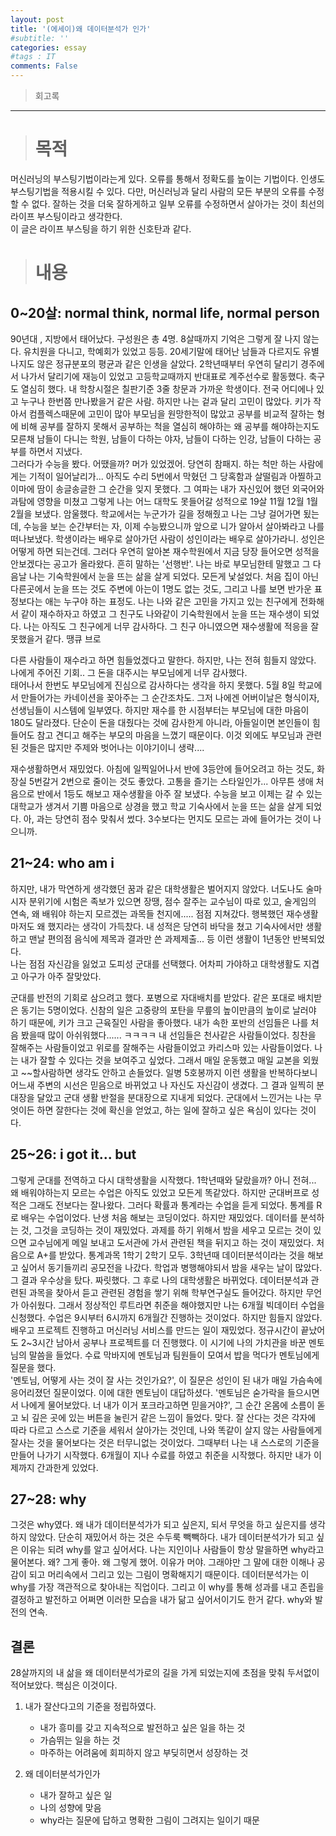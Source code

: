 ```yaml
---
layout: post
title: '(에세이)왜 데이터분석가 인가'
#subtitle: ''
categories: essay
#tags : IT
comments: False
---
```


> 회고록
-------------------------------------------------------


> # 목적

머신러닝의 부스팅기법이라는게 있다. 오류를 통해서 정확도를 높이는 기법이다. 인생도 부스팅기법을 적용시킬 수 있다. 다만, 
머신러닝과 달리 사람의 모든 부분의 오류를 수정할 수 없다. 잘하는 것을 더욱 잘하게하고 일부 오류를 수정하면서 살아가는 것이 최선의 라이프 부스팅이라고 생각한다.  
이 글은 라이프 부스팅을 하기 위한 신호탄과 같다.  

># 내용

## 0~20살: normal think, normal life, normal person
90년대 , 지방에서 태어났다. 구성원은 총 4명.
8살때까지 기억은 그렇게 잘 나지 않는다. 유치원을 다니고, 학예회가 있었고 등등. 
20세기말에 태어난 남들과 다르지도 유별나지도 않은 정규분포의 평균과 같은 인생을 살았다. 
2학년때부터 우연히 달리기 경주에서 나가서 달리기에 재능이 있었고 고등학교때까지 반대표로 계주선수로 활동했다. 
축구도 열심히 했다. 내 학창시절은 칠판기준 3줄 창문과 가까운 학생이다. 전국 어디에나 있고 누구나 한번쯤 만나봤을거 같은 사람.
하지만 나는 겉과 달리 고민이 많았다. 키가 작아서 컴플렉스때문에 고민이 많아 부모님을 원망한적이 많았고 공부를 비교적 잘하는 형에 비해 공부를 잘하지 못해서 
공부하는 척을 열심히 해야하는 왜 공부를 해야하는지도 모른채 남들이 다니는 학원, 남들이 다하는 야자, 남들이 다하는 인강, 남들이 다하는 공부를 하면서 지냈다.  
그러다가 수능을 봤다. 어땠을까? 머가 있었겠어. 당연히 참패지. 하는 척만 하는 사람에게는 기적이 일어날리가... 
아직도 수리 5번에서 막혔던 그 당혹함과 살떨림과 아찔하고 이마에 땀이 송글송글한 그 순간을 잊지 못했다. 그 여파는 내가 자신있어 했던 외국어와 과탐에 영향을 미쳤고 그렇게 나는
어느 대학도 못들어갈 성적으로 19살 11월 12월 1월 2월을 보냈다. 암울했다. 학교에서는 누군가가 길을 정해줬고 나는 그냥 걸어가면 됬는데, 수능을 보는 순간부터는 
자, 이제 수능봤으니까 앞으로 니가 알아서 살아봐라고 나를 떠나보냈다. 학생이라는 배우로 살아가던 사람이 성인이라는 배우로 살아가라니. 성인은 어떻게 하면 되는건데. 
그러다 우연히 알아본 재수학원에서 지금 당장 들어오면 성적을 안보겠다는 공고가 올라왔다. 흔히 말하는 '선행반'. 나는 바로 부모님한테 말했고 그 다음날 나는 기숙학원에서 눈을 뜨는 
삶을 살게 되었다. 모든게 낯설었다. 처음 집이 아닌 다른곳에서 눈을 뜨는 것도 주변에 아는이 1명도 없는 것도, 그리고 나를 보면 반가운 표정보다는 애는 누구야 하는 표정도. 
나는 나와 같은 고민을 가지고 있는 친구에게 전화해서 같이 재수하자고 하였고 그 친구도 나와같이 기숙학원에서 눈을 뜨는 재수생이 되었다. 
나는 아직도 그 친구에게 너무 감사하다. 그 친구 아니였으면 재수생활에 적응을 잘 못했을거 같다. 땡큐 브로

다른 사람들이 재수라고 하면 힘들었겠다고 말한다. 하지만, 나는 전혀 힘들지 않았다. 나에게 주어진 기회.. 그 돈을 대주시는 부모님에게 너무 감사했다.  
태어나서 한번도 부모님에게 진심으로 감사하다는 생각을 하지 못했다. 5월 8일 학교에서 만들어가는 카네이션을 꽂아주는 그 순간조차도. 그저 나에겐 어버이날은 형식이자, 
선생님들이 시스템에 일부였다. 하지만 재수를 한 시점부터는 부모님에 대한 마음이 180도 달라졌다. 단순이 돈을 대줬다는 것에 감사한게 아니라, 아들일이면 본인들이 힘들어도 
참고 견디고 해주는 부모의 마음을 느꼈기 때문이다. 이것 외에도 부모님과 관련된 것들은 많지만 주제와 벗어나는 이야기이니 생략....

재수생활하면서 재밌었다. 아침에 일찍일어나서 반에 3등안에 들어오려고 하는 것도, 화장실 5번갈거 2번으로 줄이는 것도 좋았다. 
고통을 즐기는 스타일인가... 아무튼 생애 처음으로 반에서 1등도 해보고 재수생활을 아주 잘 보냈다. 
수능을 보고 이제는 갈 수 있는 대학교가 생겨서 기쁨 마음으로 상경을 했고 학교 기숙사에서 눈을 뜨는 삶을 살게 되었다. 
아, 과는 당연히 점수 맞춰서 썼다. 3수보다는 먼지도 모르는 과에 들어가는 것이 나으니까.

## 21~24: who am i

하지만, 내가 막연하게 생각했던 꿈과 같은 대학생활은 벌어지지 않았다. 너도나도 술마시자 분위기에 시험은 족보가 있으면 장땡, 점수 잘주는 교수님이 따로 있고, 
술게임의 연속, 왜 배워야 하는지 모르겠는 과목들 천지에..... 점점 지쳐갔다. 행복했던 재수생활마저도 왜 했지라는 생각이 가득찼다. 
내 성적은 당연히 바닥을 쳤고 기숙사에서만 생활하고 맨날 편의점 음식에 제목과 결과만 쓴 과제제출... 등 이런 생활이 1년동안 반복되었다.  
나는 점점 자신감을 잃었고 도피성 군대를 선택했다. 어차피 가야하고 대학생활도 지겹고 아구가 아주 잘맞았다.  

군대를 반전의 기회로 삼으려고 했다. 포병으로 자대배치를 받았다. 같은 포대로 배치받은 동기는 5명이었다. 신참의 일은 고중량의 포탄을 무릎의 높이만큼의 
높이로 날러야 하기 때문에, 키가 크고 근육질인 사람을 좋아했다. 내가 속한 포반의 선임들은 나를 처음 봤을때 많이 아쉬워했다...... ㅋㅋㅋㅋ 
내 선임들은 천사같은 사람들이었다. 칭찬을 잘해주는 사람들이었고 위로를 잘해주는 사람들이었고 카리스마 있는 사람들이었다.
나는 내가 잘할 수 있다는 것을 보여주고 싶었다. 그래서 매일 운동했고 매일 교본을 외웠고 ~~할사람하면 생각도 안하고 손들었다. 일병 5호봉까지 이런 생활을 
반복하다보니 어느새 주변의 시선은 믿음으로 바뀌었고 나 자신도 자신감이 생겼다. 그 결과 일찍히 분대장을 달았고 군대 생활 반절을 분대장으로 지내게 되었다. 
군대에서 느낀거는 나는 무엇이든 하면 잘한다는 것에 확신을 얻었고, 하는 일에 잘하고 싶은 욕심이 있다는 것이다. 

## 25~26: i got it... but
그렇게 군대를 전역하고 다시 대학생활을 시작했다. 1학년때와 달랐을까? 아니 전혀... 왜 배워야하는지 모르는 수업은 아직도 있었고 모든게 똑같았다. 하지만 군대버프로 성적은 그래도
전보다는 잘나왔다. 그러다 확률과 통계라는 수업을 듣게 되었다. 통계를 R로 배우는 수업이었다. 난생 처음 해보는 코딩이었다. 하지만 재밌었다. 데이터를 분석하는 것, 그것을 코딩하는 것이 
재밌었다. 과제를 하기 위해서 밤을 세우고 모르는 것이 있으면 교수님에게 메일 보내고 도서관에 가서 관련된 책을 뒤지고 하는 것이 재밌었다. 처음으로 A+를 받았다. 통계과목 1학기 2학기 모두.
3학년때 데이터분석이라는 것을 해보고 싶어서 동기들끼리 공모전을 나갔다. 학업과 병행해야되서 밤을 새우는 날이 많았다. 그 결과 우수상을 탔다. 짜릿했다. 그 후로 나의 대학생활은 바뀌었다. 
데이터분석과 관련된 과목을 찾아서 듣고 관련된 경험을 쌓기 위해 학부연구실도 들어갔다. 하지만 무언가 아쉬웠다. 
그래서 정상적인 루트라면 취준을 해야했지만 나는 6개월 빅데이터 수업을 신청했다. 수업은 9시부터 6시까지 6개월간 진행하는 것이었다. 하지만 힘들지 않았다. 배우고 프로젝트 진행하고 
머신러닝 서비스를 만드는 일이 재밌었다. 정규시간이 끝났어도 2~3시간 남아서 공부나 프로젝트를 더 진행했다. 
이 시기에 나의 가치관을 바꾼 멘토님의 말씀을 들었다. 수료 막바지에 멘토님과 팀원들이 모여서 밥을 먹다가 멘토님에게 질문을 했다.  
'멘토님, 어떻게 사는 것이 잘 사는 것인가요?', 이 질문은 성인이 된 내가 매일 가슴속에 응어리졌던 질문이었다. 
이에 대한 멘토님이 대답하셨다. '멘토님은 숟가락을 들으시면서 나에게 물어보았다. 너 내가 이거 포크라고하면 믿을거야?', 
그 순간 온몸에 소름이 돋고 뇌 깊은 곳에 있는 버튼을 눌린거 같은 느낌이 들었다. 맞다. 잘 산다는 것은 각자에 따라 다르고 스스로 기준을 세워서 살아가는 것인데, 
나와 똑같이 살지 않는 사람들에게 잘사는 것을 물어보다는 것은 터무니없는 것이었다. 그때부터 나는 내 스스로의 기준을 만들어 나가기 시작했다. 
6개월이 지나 수료를 하였고 취준을 시작했다. 하지만 내가 이제까지 간과한게 있었다.

## 27~28: why
그것은 why였다. 왜 내가 데이터분석가가 되고 싶은지, 되서 무엇을 하고 싶은지를 생각하지 않았다. 단순히 재밌어서 하는 것은 수두룩 빽빽하다. 
내가 데이터분석가가 되고 싶은 이유는 되려 why를 알고 싶어서다. 나는 지인이나 사람들이 항상 말을하면 why라고 물어본다. 왜? 그게 좋아. 왜 그렇게 했어. 이유가 머야. 
그래야만 그 말에 대한 이해나 공감이 되고 머리속에서 그리고 있는 그림이 명확해지기 때문이다. 데이터분석가는 이 why를 가장 객관적으로 찾아내는 직업이다. 그리고 이 why를 통해 
성과를 내고 존립을 결정하고 발전하고 어쩌면 이러한 모습을 내가 닮고 싶어서이기도 한거 같다. why와 발전의 연속.  


## 결론  
28살까지의 내 삶을 왜 데이터분석가로의 길을 가게 되었는지에 초점을 맞춰 두서없이 적어보았다. 
핵심은 이것이다.   

1. 내가 잘산다고의 기준을 정립하였다.
    - 내가 흥미를 갖고 지속적으로 발전하고 싶은 일을 하는 것
    - 가슴뛰는 일을 하는 것
    - 마주하는 어려움에 회피하지 않고 부딪히면서 성장하는 것  

2. 왜 데이터분석가인가
    - 내가 잘하고 싶은 일
    - 나의 성향에 맞음
    - why라는 질문에 답하고 명확한 그림이 그려지는 일이기 때문










	